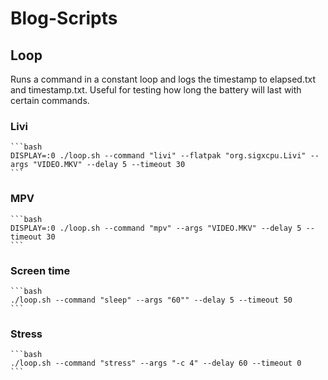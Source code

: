 # Blog-Scripts

## Loop

Runs a command in a constant loop and logs the timestamp to elapsed.txt and timestamp.txt. Useful for testing how long the battery will last with certain commands.

### Livi
    
    ```bash
    DISPLAY=:0 ./loop.sh --command "livi" --flatpak "org.sigxcpu.Livi" --args "VIDEO.MKV" --delay 5 --timeout 30
    ```

### MPV

    ```bash
    DISPLAY=:0 ./loop.sh --command "mpv" --args "VIDEO.MKV" --delay 5 --timeout 30
    ```

### Screen time
    
    ```bash
    ./loop.sh --command "sleep" --args "60"" --delay 5 --timeout 50
    ```

### Stress

    ```bash
    ./loop.sh --command "stress" --args "-c 4" --delay 60 --timeout 0
    ```
